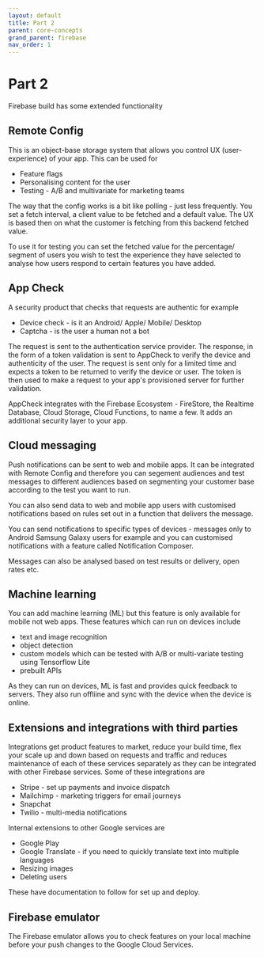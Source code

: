 ```yaml
---
layout: default
title: Part 2
parent: core-concepts
grand_parent: firebase
nav_order: 1
---
```


# Part 2

Firebase build has some extended functionality

## Remote Config

This is an object-base storage system that allows you control UX (user-experience) of your app. This can be used for

- Feature flags
- Personalising content for the user
- Testing - A/B and multivariate for marketing teams

The way that the config works is a bit like polling - just less frequently. You set a fetch interval, a client value to be fetched and a default value. The UX is based then on what the customer is fetching from this backend fetched value.

To use it for testing you can set the fetched value for the percentage/ segment of users you wish to test the experience they have selected to analyse how users respond to certain features you have added.

## App Check

A security product that checks that requests are authentic for example

- Device check - is it an Android/ Apple/ Mobile/ Desktop
- Captcha - is the user a human not a bot

The request is sent to the authentication service provider. The response, in the form of a token validation is sent to AppCheck to verify the device and authenticity of the user. The request is sent only for a limited time and expects a token to be returned to verify the device or user. The token is then used to make a request to your app's provisioned server for further validation.

AppCheck integrates with the Firebase Ecosystem - FireStore, the Realtime Database, Cloud Storage, Cloud Functions, to name a few. It adds an additional security layer to your app.

## Cloud messaging

Push notifications can be sent to web and mobile apps. It can be integrated with Remote Config and therefore you can segement audiences and test messages to different audiences based on segmenting your customer base according to the test you want to run.

You can also send data to web and mobile app users with customised notifications based on rules set out in a function that delivers the message.

You can send notifications to specific types of devices - messages only to Android Samsung Galaxy users for example and you can customised notifications with a feature called Notification Composer.

Messages can also be analysed based on test results or delivery, open rates etc.

## Machine learning

You can add machine learning (ML) but this feature is only available for mobile not web apps. These features which can run on devices include

- text and image recognition
- object detection
- custom models which can be tested with A/B or multi-variate testing using Tensorflow Lite
- prebuilt APIs

As they can run on devices, ML is fast and provides quick feedback to servers. They also run offliine and sync with the device when the device is online.
## Extensions and integrations with third parties

Integrations get product features to market, reduce your build time, flex your scale up and down based on requests and traffic and reduces maintenance of each of these services separately as they can be integrated with other Firebase services. Some of these integrations are

- Stripe - set up payments and invoice dispatch
- Mailchimp - marketing triggers for email journeys
- Snapchat
- Twilio - multi-media notifications 

Internal extensions to other Google services are

- Google Play
- Google Translate - if you need to quickly translate text into multiple languages
- Resizing images
- Deleting users

These have documentation to follow for set up and deploy.

## Firebase emulator

The Firebase emulator allows you to check features on your local machine before your push changes to the Google Cloud Services.
